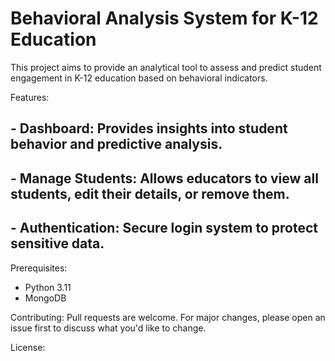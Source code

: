 # Behavioral Analysis System for K-12 Education
This project aims to provide an analytical tool to assess and predict student engagement in K-12 education based on behavioral indicators.

Features:
## - Dashboard: Provides insights into student behavior and predictive analysis.
## - Manage Students: Allows educators to view all students, edit their details, or remove them.
## - Authentication: Secure login system to protect sensitive data.

Prerequisites:
- Python 3.11
- MongoDB

Contributing:
Pull requests are welcome. For major changes, please open an issue first to discuss what you'd like to change.

License:
